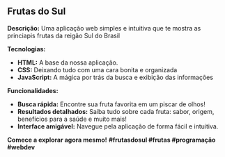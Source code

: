 ## Frutas do Sul 

**Descrição:**
Uma aplicação web simples e intuitiva que te mostra as princiapis frutas da reigão Sul do Brasil

**Tecnologias:**
* **HTML:** A base da nossa aplicação. ️
* **CSS:** Deixando tudo com uma cara bonita e organizada
* **JavaScript:** A mágica por trás da busca e exibição das informações

**Funcionalidades:**
* **Busca rápida:** Encontre sua fruta favorita em um piscar de olhos! 
* **Resultados detalhados:** Saiba tudo sobre cada fruta: sabor, origem, benefícios para a saúde e muito mais! 
* **Interface amigável:** Navegue pela aplicação de forma fácil e intuitiva. 

**Comece a explorar agora mesmo!** 
**#frutasdosul #frutas #programação #webdev**
